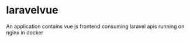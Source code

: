 # laravelvue
An application contains vue js frontend consuming laravel apis running on nginx in docker

